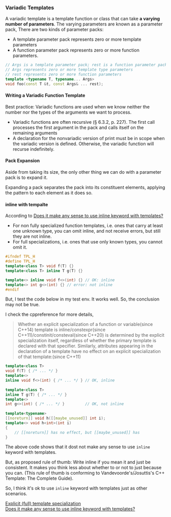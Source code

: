 ### Variadic Templates

A variadic template is a template function or class that can take **a varying number of parameters**.
The varying parameters are known as a parameter pack, There are two kinds of parameter packs:
- A template parameter pack represents zero or more
template parameters
- A function parameter pack represents zero or more
function parameters.

```cpp
// Args is a template parameter pack; rest is a function parameter pack
// Args represents zero or more template type parameters
// rest represents zero or more function parameters
template <typename T, typename... Args>
void foo(const T &t, const Args& ... rest);
```

####  Writing a Variadic Function Template

Best practice: Variadic functions are used when we know neither the number nor the types of the arguments
we want to process. 

- Variadic functions are often recursive (§ 6.3.2, p. 227). The first call processes the
first argument in the pack and calls itself on the remaining arguments
- A declaration for the nonvariadic version of print must be in scope when
the variadic version is defined. Otherwise, the variadic function will recurse
indefinitely.

#### Pack Expansion

Aside from taking its size, the only other thing we can do with a parameter pack is to
expand it.

Expanding a pack separates the pack into its constituent elements,
applying the pattern to each element as it does so.

#### inline with tempalte

According to [Does it make any sense to use inline keyword with templates?](https://stackoverflow.com/questions/10535667/does-it-make-any-sense-to-use-inline-keyword-with-templates)

- For non fully specialized function templates, i.e. ones that carry at least one unknown type, you can omit inline, and not receive errors, but still they are not inline. 
- For full specializations, i.e. ones that use only known types, you cannot omit it.

```cpp
#ifndef TPL_H
#define TPL_H
template<class T> void f(T) {}
template<class T> inline T g(T) {}

template<> inline void f<>(int) {} // OK: inline
template<> int g<>(int) {} // error: not inline
#endif
```

But, I test the code below in my test env. It works well. So, the conclusion may not be true.

I check the cppreference for more details,
>Whether an explicit specialization of a function or variable(since C++14) template is inline/constexpr(since C++11)/constinit/consteval(since C++20) is determined by the explicit specialization itself, regardless of whether the primary template is declared with that specifier. Similarly, attributes appearing in the declaration of a template have no effect on an explicit specialization of that template:(since C++11)

```cpp
template<class T>
void f(T) { /* ... */ }
template<>
inline void f<>(int) { /* ... */ } // OK, inline
 
template<class T>
inline T g(T) { /* ... */ }
template<>
int g<>(int) { /* ... */ }         // OK, not inline
 
template<typename>
[[noreturn]] void h([[maybe_unused]] int i);
template<> void h<int>(int i)
{
    // [[noreturn]] has no effect, but [[maybe_unused]] has
}
```

The above code shows that it dost not make any sense to use ```inline``` keyword with templates.

But, as proposed rule of thumb: Write inline if you mean it and just be consistent. It makes you think less about whether to or not to just because you can. (This rule of thumb is conforming to Vandevoorde's/Josuttis's C++ Template: The Complete Guide).

So, I think it's ok to use ```inline``` keyword with templates just as other scenarios.

[Explicit (full) template specialization](https://en.cppreference.com/w/cpp/language/template_specialization)<br>
[Does it make any sense to use inline keyword with templates?](https://stackoverflow.com/questions/10535667/does-it-make-any-sense-to-use-inline-keyword-with-templates)
